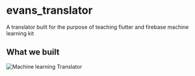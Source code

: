 # evans_translator

A translator built for the purpose of teaching flutter and firebase machine learning kit

## What we built

![Machine learning Translator](mltranslator.gif)

